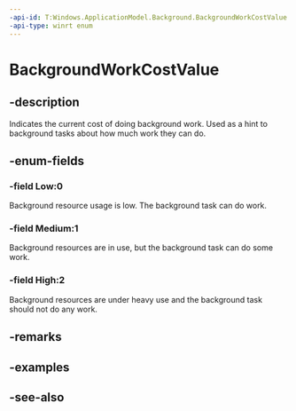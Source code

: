 ```yaml
---
-api-id: T:Windows.ApplicationModel.Background.BackgroundWorkCostValue
-api-type: winrt enum
---
```


<!-- Enumeration syntax
public enum Windows.ApplicationModel.Background.BackgroundWorkCostValue : int
-->

# BackgroundWorkCostValue

## -description
Indicates the current cost of doing background work. Used as a hint to background tasks about how much work they can do.

## -enum-fields
### -field Low:0
Background resource usage is low. The background task can do work.

### -field Medium:1
Background resources are in use, but the background task can do some work.

### -field High:2
Background resources are under heavy use and the background task should not do any work.


## -remarks

## -examples

## -see-also